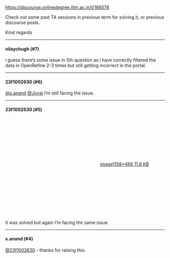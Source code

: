 https://discourse.onlinedegree.iitm.ac.in/t/166576

Check out some past TA sessions in previous term for solving it, or previous discourse posts.</p>
<p>Kind regards</p><hr>

<h4>nilaychugh (#7)</h4>
<p>i guess there’s some issue in 5th question as i have correctly filtered the data in OpenRefine 2-3 times but still getting incorrect in the portal.</p><hr>

<h4>23f1002630 (#6)</h4>
<p><a class="mention" href="/u/s.anand">@s.anand</a> <a class="mention" href="/u/jivraj">@Jivraj</a>  I’m still facing the issue.</p><hr>

<h4>23f1002630 (#5)</h4>
<p><div class="lightbox-wrapper"><a class="lightbox" data-download-href="/uploads/short-url/tGwt8BYvMyrkx9YbTQiQdIhqciq.png?dl=1" href="https://europe1.discourse-cdn.com/flex013/uploads/iitm/original/3X/d/0/d00d9bc84126cc644cd4a75cea1db8ab4d4bf0a6.png" rel="noopener nofollow ugc" title="image"><div class="meta"><svg aria-hidden="true" class="fa d-icon d-icon-far-image svg-icon"><use href="#far-image"></use></svg><span class="filename">image</span><span class="informations">1158×466 11.8 KB</span><svg aria-hidden="true" class="fa d-icon d-icon-discourse-expand svg-icon"><use href="#discourse-expand"></use></svg></div></a></div><br/>
It was solved but again I’m facing the same issue</p><hr>

<h4>s.anand (#4)</h4>
<p><a class="mention" href="/u/23f1002630">@23f1002630</a> - thanks for raising this.